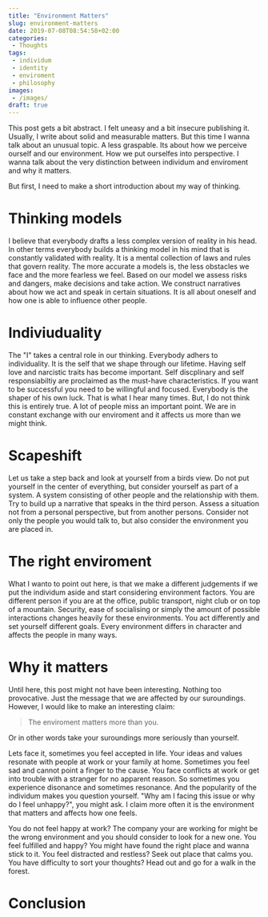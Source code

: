 ```yaml
---
title: "Environment Matters"
slug: environment-matters
date: 2019-07-08T08:54:58+02:00
categories:
 - Thoughts 
tags:
 - individum
 - identity
 - enviroment
 - philosophy 
images:
 - /images/
draft: true
---
```


This post gets a bit abstract.
I felt uneasy and a bit insecure publishing it. 
Usually, I write about solid and measurable matters.
But this time I wanna talk about an unusual topic.
A less graspable.
Its about how we perceive ourself and our environment.
How we put ourselfes into perspective.
I wanna talk about the very distinction between individum and enviroment and why it matters. 

But first, I need to make a short introduction about my way of thinking.

# Thinking models

I believe that everybody drafts a less complex version of reality in his head.
In other terms everybody builds a thinking model in his mind that is constantly validated with reality.
It is a mental collection of laws and rules that govern reality.
The more accurate a models is, the less obstacles we face and the more fearless we feel.
Based on our model we assess risks and dangers, make decisions and take action.
We construct narratives about how we act and speak in certain situations.
It is all about oneself and how one is able to influence other people.

# Indiviuduality

The "I" takes a central role in our thinking.
Everybody adhers to individuality.
It is the self that we shape through our lifetime.
Having self love and narcistic traits has become important.
Self discplinary and self responsiabiltiy are proclaimed as the must-have characteristics.
If you want to be successful you need to be willingful and focused.
Everybody is the shaper of his own luck.
That is what I hear many times.
But, I do not think this is entirely true.
A lot of people miss an important point.
We are in constant exchange with our enviroment and it affects us more than we might think.

# Scapeshift

Let us take a step back and look at yourself from a birds view.
Do not put yourself in the center of everything, but consider yourself as part of a system.
A system consisting of other people and the relationship with them. 
Try to build up a narrative that speaks in the third person.
Assess a situation not from a personal perspective, but from another persons.
Consider not only the people you would talk to, but also consider the environment you are placed in.

# The right enviroment

What I wanto to point out here, is that we make a different judgements if we put the individum aside and start considering environment factors.
You are different person if you are at the office, public transport, night club or on top of a mountain.
Security, ease of socialising or simply the amount of possible interactions changes heavily for these environments.
You act differently and set yourself different goals.
Every environment differs in character and affects the people in many ways.

# Why it matters

Until here, this post might not have been interesting.
Nothing too provocative.
Just the message that we are affected by our suroundings.
However, I would like to make an interesting claim:

> The enviroment matters more than you.

Or in other words take your suroundings more seriously than yourself.

Lets face it, sometimes you feel accepted in life.
Your ideas and values resonate with people at work or your family at home.
Sometimes you feel sad and cannot point a finger to the cause.
You face conflicts at work or get into trouble with a stranger for no apparent reason.
So sometimes you experience disonance and sometimes resonance.
And the popularity of the individum makes you question yourself.
"Why am I facing this issue or why do I feel unhappy?", you might ask.
I claim more often it is the environment that matters and affects how one feels.

You do not feel happy at work? The company your are working for might be the wrong environment and you should consider to look for a new one.
You feel fulfilled and happy? You might have found the right place and wanna stick to it. 
You feel distracted and restless? Seek out place that calms you.
You have difficulty to sort your thoughts? Head out and go for a walk in the forest.

# Conclusion
